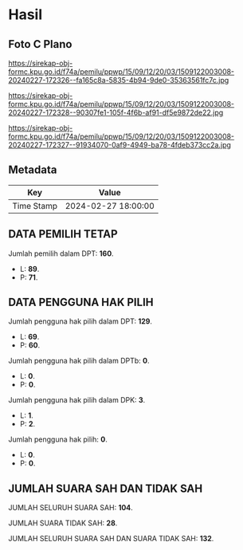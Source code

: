 # Hasil

## Foto C Plano

https://sirekap-obj-formc.kpu.go.id/f74a/pemilu/ppwp/15/09/12/20/03/1509122003008-20240227-172326--fa165c8a-5835-4b94-9de0-35363561fc7c.jpg

https://sirekap-obj-formc.kpu.go.id/f74a/pemilu/ppwp/15/09/12/20/03/1509122003008-20240227-172328--90307fe1-105f-4f6b-af91-df5e9872de22.jpg

https://sirekap-obj-formc.kpu.go.id/f74a/pemilu/ppwp/15/09/12/20/03/1509122003008-20240227-172327--91934070-0af9-4949-ba78-4fdeb373cc2a.jpg


## Metadata

| Key        | Value               |
| ---------- | ------------------- |
| Time Stamp | 2024-02-27 18:00:00 |


## DATA PEMILIH TETAP

Jumlah pemilih dalam DPT: **160**.
 * L: **89**.
 * P: **71**.

## DATA PENGGUNA HAK PILIH

Jumlah pengguna hak pilih dalam DPT: **129**.
 * L: **69**.
 * P: **60**.

Jumlah pengguna hak pilih dalam DPTb: **0**.
 * L: **0**.
 * P: **0**.

Jumlah pengguna hak pilih dalam DPK: **3**.
 * L: **1**.
 * P: **2**.

Jumlah pengguna hak pilih: **0**.
 * L: **0**.
 * P: **0**.

## JUMLAH SUARA SAH DAN TIDAK SAH

JUMLAH SELURUH SUARA SAH: **104**.

JUMLAH SUARA TIDAK SAH: **28**.

JUMLAH SELURUH SUARA SAH DAN SUARA TIDAK SAH: **132**.


